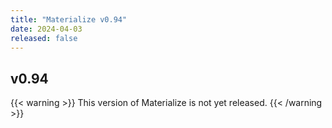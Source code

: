 ```yaml
---
title: "Materialize v0.94"
date: 2024-04-03
released: false
---
```


## v0.94

{{< warning >}}
This version of Materialize is not yet released.
{{< /warning >}}
